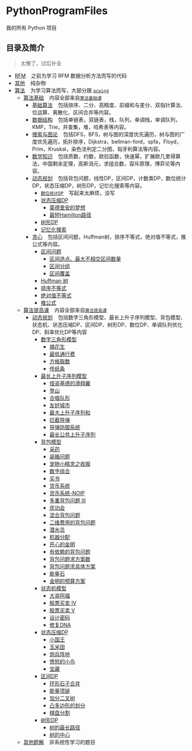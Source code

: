 # PythonProgramFiles

我的所有 Python 项目

## 目录及简介

> 太懒了，过后补全

- [RFM](RFM) &#x2002; 之前为学习 RFM 数据分析方法而写的代码
- [其他](其他)  &#x2002; 纯杂物
- [算法](算法) &#x2002; 为学习算法而写，大部分跟 [`acwing`](https://www.acwing.com/)
    - [算法基础](算法/Basic) &#x2002;
      内容全部来自[`算法基础课`](https://www.acwing.com/activity/content/11/)
        - [基础算法](算法/Basic/BasicAlgorithms) &#x2002; 包括排序、二分、高精度、前缀和与差分、双指针算法、位运算、离散化、区间合并等内容。
        - [数据结构](算法/Basic/DataStructure) &#x2002; 包括单链表，双链表，栈，队列，单调栈，单调队列，KMP，Trie，并查集，堆，哈希表等内容。
        - [搜索与图论](算法/Basic/SearchAndGraphTheory) &#x2002;
          包括DFS，BFS，树与图的深度优先遍历，树与图的广度优先遍历，拓扑排序，Dijkstra，bellman-ford，spfa，Floyd，Prim，Kruskal，染色法判定二分图，匈牙利算法等内容。
        - [数学知识](算法/Basic/MathematicalKnowledge) &#x2002;
          包括质数，约数，欧拉函数，快速幂，扩展欧几里得算法，中国剩余定理，高斯消元，求组合数，容斥原理，博弈论等内容。
        - [动态规划](算法/Basic/DynamicProgramming) &#x2002;
          包括背包问题，线性DP，区间DP，计数类DP，数位统计DP，状态压缩DP，树形DP，记忆化搜索等内容。
            - [`数位统计DP`](https://www.acwing.com/activity/content/problem/content/1009/) &#x2002; 写起来太麻烦，没写
            - [状态压缩DP](算法/Basic/DynamicProgramming/StateCompressedDP)
                - [蒙德里安的梦想](算法/Basic/DynamicProgramming/StateCompressedDP/MondrianDream.py)
                - [最短Hamilton路径](算法/Basic/DynamicProgramming/StateCompressedDP/ShortestHamiltonPath.py)
            - [树形DP](算法/Basic/DynamicProgramming/TreeDP.py)
            - [记忆化搜索](算法/Basic/DynamicProgramming/MemorySearch.py)
        - [贪心](算法/Basic/Greed) &#x2002; 包括区间问题，Huffman树，排序不等式，绝对值不等式，推公式等内容。
            - [区间问题](算法/Basic/Greed/IntervalProblem)
                - [区间选点、最大不相交区间数量](算法/Basic/Greed/IntervalProblem/IntervalSelection.py)
                - [区间分组](算法/Basic/Greed/IntervalProblem/IntervalGrouping.py)
                - [区间覆盖](算法/Basic/Greed/IntervalProblem/IntervalCoverage.py)
            - [Huffman 树](算法/Basic/Greed/HuffmanTree.py)
            - [排序不等式](算法/Basic/Greed/OrderingInequality.py)
            - [绝对值不等式](算法/Basic/Greed/AbsoluteValueInequality.py)
            - [推公式](算法/Basic/Greed/PushFormula.py)
    - [算法提高课](算法/Improve) &#x2002; 内容全部来自[`算法提高课`](https://www.acwing.com/activity/content/16/)
        - [动态规划](算法/Improve/DynamicProgramming) &#x2002;
          包括数字三角形模型、最长上升子序列模型、背包模型、状态机、状态压缩DP、区间DP、树形DP、数位DP、单调队列优化DP、斜率优化DP等内容
            - [数字三角形模型](算法/Improve/DynamicProgramming/DigitalTriangleModel)
                - [摘花生](算法/Improve/DynamicProgramming/DigitalTriangleModel/PickingPeanuts.py)
                - [最低通行费](算法/Improve/DynamicProgramming/DigitalTriangleModel/MinimumToll.py)
                - [方格取数](算法/Improve/DynamicProgramming/DigitalTriangleModel/SquareAccess.py)
                - [传纸条](算法/Improve/DynamicProgramming/DigitalTriangleModel/PassNote.py)
            - [最长上升子序列模型](算法/Improve/DynamicProgramming/LongestAscendingSubsequence)
                - [怪盗基德的滑翔翼](算法/Improve/DynamicProgramming/LongestAscendingSubsequence/HangGliding.py)
                - [登山](算法/Improve/DynamicProgramming/LongestAscendingSubsequence/Mountaineering.py)
                - [合唱队形](算法/Improve/DynamicProgramming/LongestAscendingSubsequence/ChorusFormation.py)
                - [友好城市](算法/Improve/DynamicProgramming/LongestAscendingSubsequence/SisterCity.py)
                - [最大上升子序列和](算法/Improve/DynamicProgramming/LongestAscendingSubsequence/ToSum.py)
                - [拦截导弹](算法/Improve/DynamicProgramming/LongestAscendingSubsequence/InterceptorMissile.py)
                - [导弹防御系统](算法/Improve/DynamicProgramming/LongestAscendingSubsequence/Mountaineering.py)
                - [最长公共上升子序列](算法/Improve/DynamicProgramming/LongestAscendingSubsequence/Common.py)
            - [背包模型](算法/Improve/DynamicProgramming/BackpackModel)
                - [采药](算法/Improve/DynamicProgramming/BackpackModel/CollectHerbs.py)
                - [装箱问题](算法/Improve/DynamicProgramming/BackpackModel/PackingProblem.py)
                - [宠物小精灵之收服](算法/Improve/DynamicProgramming/BackpackModel/PokemonConquer.py)
                - [数字组合](算法/Improve/DynamicProgramming/BackpackModel/NumberCombinations.py)
                - [买书](算法/Improve/DynamicProgramming/BackpackModel/BuyBooks.py)
                - [货币系统](算法/Improve/DynamicProgramming/BackpackModel/MonetarySystem.py)
                - [货币系统-NOIP](算法/Improve/DynamicProgramming/BackpackModel/MonetarySystemNOIP.py)
                - [多重背包问题 III](算法/Improve/DynamicProgramming/BackpackModel/MultipleKnapsackIII.py)
                - [庆功会](算法/Improve/DynamicProgramming/BackpackModel/VictoryMeeting.py)
                - [混合背包问题](算法/Improve/DynamicProgramming/BackpackModel/MixedKnapsack.py)
                - [二维费用的背包问题](算法/Improve/DynamicProgramming/BackpackModel/TwoDimensionalCost.py)
                - [潜水员](算法/Improve/DynamicProgramming/BackpackModel/Diver.py)
                - [机器分配](算法/Improve/DynamicProgramming/BackpackModel/MachineDistribution.py)
                - [开心的金明](算法/Improve/DynamicProgramming/BackpackModel/HappyJinMing.py)
                - [有依赖的背包问题](算法/Improve/DynamicProgramming/BackpackModel/Dependent.py)
                - [背包问题求方案数](算法/Improve/DynamicProgramming/BackpackModel/PlanNumber.py)
                - [背包问题求具体方案](算法/Improve/DynamicProgramming/BackpackModel/SpecificPlan.py)
                - [能量石](算法/Improve/DynamicProgramming/BackpackModel/EnergyStone.py)
                - [金明的预算方案](算法/Improve/DynamicProgramming/BackpackModel/BudgetPlan.py)
          - [状态机模型](算法/Improve/DynamicProgramming/StateMachineModel)
              - [大盗阿福](算法/Improve/DynamicProgramming/StateMachineModel/ThiefAlfred.py)
              - [股票买卖 IV](算法/Improve/DynamicProgramming/StateMachineModel/StockTradingIV.py)
              - [股票买卖 V](算法/Improve/DynamicProgramming/StateMachineModel/StockTradingV.py)
              - [设计密码](算法/Improve/DynamicProgramming/StateMachineModel/DesignPassword.py)
              - [修复DNA](算法/Improve/DynamicProgramming/StateMachineModel/RepairDNA.py)
          - [状态压缩DP](算法/Improve/DynamicProgramming/StateCompressionDP)
              - [小国王](算法/Improve/DynamicProgramming/StateCompressionDP/LittleKing.py)
              - [玉米田](算法/Improve/DynamicProgramming/StateCompressionDP/Cornfield.py)
              - [炮兵阵地](算法/Improve/DynamicProgramming/StateCompressionDP/ArtilleryEmplacement.py)
              - [愤怒的小鸟](算法/Improve/DynamicProgramming/StateCompressionDP/AngryBirds.py)
              - [宝藏](算法/Improve/DynamicProgramming/StateCompressionDP/PreciousDeposits.py)
          - [区间DP](算法/Improve/DynamicProgramming/IntervalDP)
              - [环形石子合并](算法/Improve/DynamicProgramming/IntervalDP/RingPebblesMerge.py)
              - [能量项链](算法/Improve/DynamicProgramming/IntervalDP/EnergyNecklace.py)
              - [加分二叉树](算法/Improve/DynamicProgramming/IntervalDP/BonusBinaryTree.py)
              - [凸多边形的划分](算法/Improve/DynamicProgramming/IntervalDP/ConvexPolygonsDivision.py)
              - [棋盘分割](算法/Improve/DynamicProgramming/IntervalDP/CutUpChessboard.py)
          - [树形DP](算法/Improve/DynamicProgramming/TreeDP)
              - [树的最长路径](算法/Improve/DynamicProgramming/TreeDP/TreeLongestPath.py)
              - [树的中心](算法/Improve/DynamicProgramming/TreeDP/TreeCenter.py)
    - [其他题解](算法/Other) &#x2002; 非系统性学习的题目